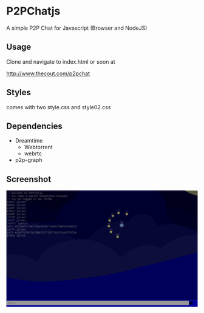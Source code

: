 # P2PChatjs

A simple P2P Chat for Javascript (Browser and NodeJS)

## Usage

Clone and navigate to index.html or soon at 

http://www.thecout.com/p2pchat

## Styles

comes with two style.css and style02.css

## Dependencies

- Dreamtime
    - Webtorrent
    - webrtc
- p2p-graph

## Screenshot

![Screenshot](assets/screenie.png "Screenshot")
